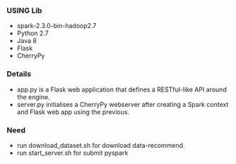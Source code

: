 
### USING Lib
- spark-2.3.0-bin-hadoop2.7
- Python 2.7
- Java 8
- Flask
- CherryPy
### Details
- app.py is a Flask web application that defines a RESTful-like API around the engine.
- server.py initialises a CherryPy webserver after creating a Spark context and Flask web app using the previous.

### Need
- run download_dataset.sh for download data-recommend.
- run start_server.sh for submit pyspark
